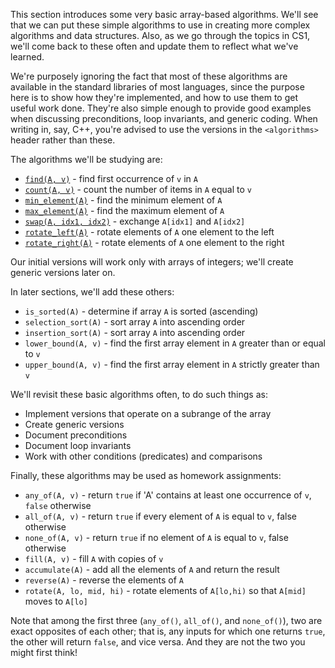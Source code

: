 This section introduces some very basic array-based algorithms.  We'll see that we can put these simple algorithms to use in creating more complex algorithms and data structures.  Also, as we go through the topics in CS1, we'll come back to these often and update them to reflect what we've learned.

We're purposely ignoring the fact that most of these algorithms are available in the standard libraries of most languages, since the purpose here is to show how they're implemented, and how to use them to get useful work done.  They're also simple enough to provide good examples when discussing preconditions, loop invariants, and generic coding.  When writing in, say, C++, you're advised to use the versions in the `<algorithms>` header rather than these.

The algorithms we'll be studying are:
* [`find(A, v)`](find-algorithm.md) - find first occurrence of `v` in `A`
* [`count(A, v)`](count-algorithm.md) - count the number of items in `A` equal to `v`
* [`min_element(A)`](min-element-algorithm.md) - find the minimum element of `A`
* [`max_element(A)`](max-element-algorithm.md) - find the maximum element of `A`
* [`swap(A, idx1, idx2)`](swap-algorithm.md) - exchange `A[idx1]` and `A[idx2]`
* [`rotate_left(A)`](rotate-left-algorithm.md) - rotate elements of `A` one element to the left
* [`rotate_right(A)`](rotate-right-algorithm.md) - rotate elements of `A` one element to the right

Our initial versions will work only with arrays of integers; we'll create generic versions later on.

In later sections, we'll add these others:
* `is_sorted(A)` - determine if array `A` is sorted (ascending)
* `selection_sort(A)` - sort array `A` into ascending order
* `insertion_sort(A)` - sort array `A` into ascending order
* `lower_bound(A, v)` - find the first array element in `A` greater than or equal to `v`
* `upper_bound(A, v)` - find the first array element in `A` strictly greater than `v`

We'll revisit these basic algorithms often, to do such things as:
* Implement versions that operate on a subrange of the array
* Create generic versions
* Document preconditions
* Document loop invariants
* Work with other conditions (predicates) and comparisons

Finally, these algorithms may be used as homework assignments:
* `any_of(A, v)` - return `true` if 'A' contains at least one occurrence of `v`, `false` otherwise
* `all_of(A, v)` - return `true` if every element of `A` is equal to `v`, false otherwise
* `none_of(A, v)` - return `true` if no element of `A` is equal to `v`, false otherwise
* `fill(A, v)` - fill `A` with copies of `v`
* `accumulate(A)` - add all the elements of `A` and return the result
* `reverse(A)` - reverse the elements of `A`
* `rotate(A, lo, mid, hi)` - rotate elements of `A[lo,hi)` so that `A[mid]` moves to `A[lo]`

Note that among the first three (`any_of()`, `all_of()`, and `none_of()`), two are exact opposites of each other; that is, any inputs for which one returns `true`, the other will return `false`, and vice versa.  And they are not the two you might first think!
